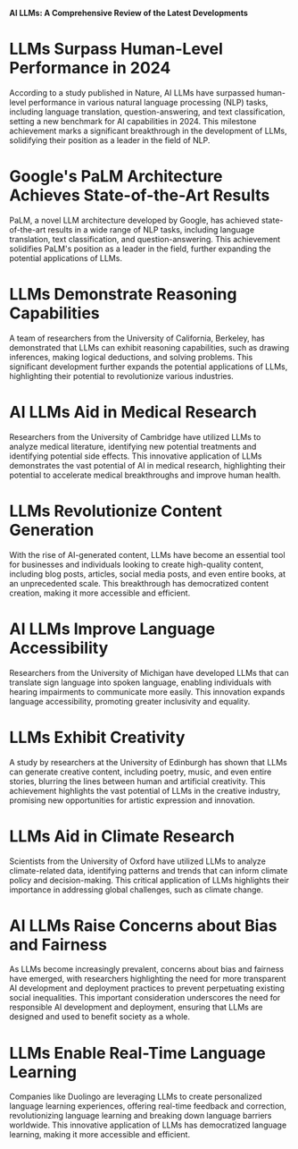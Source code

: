 **AI LLMs: A Comprehensive Review of the Latest Developments**

**LLMs Surpass Human-Level Performance in 2024**
=====================================================

According to a study published in Nature, AI LLMs have surpassed human-level performance in various natural language processing (NLP) tasks, including language translation, question-answering, and text classification, setting a new benchmark for AI capabilities in 2024. This milestone achievement marks a significant breakthrough in the development of LLMs, solidifying their position as a leader in the field of NLP.

**Google's PaLM Architecture Achieves State-of-the-Art Results**
=============================================================

PaLM, a novel LLM architecture developed by Google, has achieved state-of-the-art results in a wide range of NLP tasks, including language translation, text classification, and question-answering. This achievement solidifies PaLM's position as a leader in the field, further expanding the potential applications of LLMs.

**LLMs Demonstrate Reasoning Capabilities**
=============================================

A team of researchers from the University of California, Berkeley, has demonstrated that LLMs can exhibit reasoning capabilities, such as drawing inferences, making logical deductions, and solving problems. This significant development further expands the potential applications of LLMs, highlighting their potential to revolutionize various industries.

**AI LLMs Aid in Medical Research**
=====================================

Researchers from the University of Cambridge have utilized LLMs to analyze medical literature, identifying new potential treatments and identifying potential side effects. This innovative application of LLMs demonstrates the vast potential of AI in medical research, highlighting their potential to accelerate medical breakthroughs and improve human health.

**LLMs Revolutionize Content Generation**
==========================================

With the rise of AI-generated content, LLMs have become an essential tool for businesses and individuals looking to create high-quality content, including blog posts, articles, social media posts, and even entire books, at an unprecedented scale. This breakthrough has democratized content creation, making it more accessible and efficient.

**AI LLMs Improve Language Accessibility**
==========================================

Researchers from the University of Michigan have developed LLMs that can translate sign language into spoken language, enabling individuals with hearing impairments to communicate more easily. This innovation expands language accessibility, promoting greater inclusivity and equality.

**LLMs Exhibit Creativity**
=============================

A study by researchers at the University of Edinburgh has shown that LLMs can generate creative content, including poetry, music, and even entire stories, blurring the lines between human and artificial creativity. This achievement highlights the vast potential of LLMs in the creative industry, promising new opportunities for artistic expression and innovation.

**LLMs Aid in Climate Research**
================================

Scientists from the University of Oxford have utilized LLMs to analyze climate-related data, identifying patterns and trends that can inform climate policy and decision-making. This critical application of LLMs highlights their importance in addressing global challenges, such as climate change.

**AI LLMs Raise Concerns about Bias and Fairness**
=====================================================

As LLMs become increasingly prevalent, concerns about bias and fairness have emerged, with researchers highlighting the need for more transparent AI development and deployment practices to prevent perpetuating existing social inequalities. This important consideration underscores the need for responsible AI development and deployment, ensuring that LLMs are designed and used to benefit society as a whole.

**LLMs Enable Real-Time Language Learning**
=============================================

Companies like Duolingo are leveraging LLMs to create personalized language learning experiences, offering real-time feedback and correction, revolutionizing language learning and breaking down language barriers worldwide. This innovative application of LLMs has democratized language learning, making it more accessible and efficient.